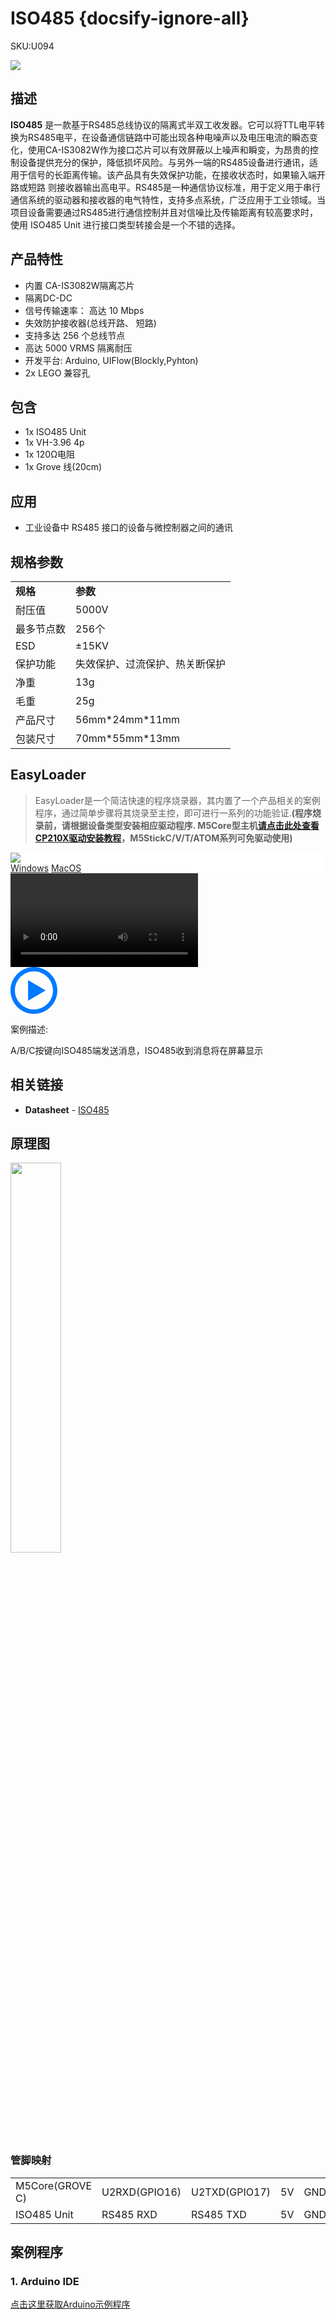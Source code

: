 # ISO485 {docsify-ignore-all}

<el-tag effect="plain">SKU:U094</el-tag>

<div class="product_pic"><img src="assets/img/product_pics/unit/iso485/iso485.webp"></div>

## 描述

**ISO485** 是一款基于RS485总线协议的隔离式半双工收发器。它可以将TTL电平转换为RS485电平，在设备通信链路中可能出现各种电噪声以及电压电流的瞬态变化，使用CA-IS3082W作为接口芯片可以有效屏蔽以上噪声和瞬变，为昂贵的控制设备提供充分的保护，降低损坏风险。与另外一端的RS485设备进行通讯，适用于信号的长距离传输。该产品具有失效保护功能，在接收状态时，如果输入端开路或短路 则接收器输出高电平。RS485是一种通信协议标准，用于定义用于串行通信系统的驱动器和接收器的电气特性，支持多点系统，广泛应用于工业领域。当项目设备需要通过RS485进行通信控制并且对信噪比及传输距离有较高要求时，使用 ISO485 Unit 进行接口类型转接会是一个不错的选择。

## 产品特性

- 内置 CA-IS3082W隔离芯片
- 隔离DC-DC
- 信号传输速率： 高达 10 Mbps
- 失效防护接收器(总线开路、 短路)
- 支持多达 256 个总线节点
- 高达 5000 VRMS 隔离耐压
- 开发平台: Arduino, UIFlow(Blockly,Pyhton)
- 2x LEGO 兼容孔

## 包含

- 1x ISO485 Unit
- 1x VH-3.96 4p
- 1x 120Ω电阻
- 1x Grove 线(20cm)

## 应用

- 工业设备中 RS485 接口的设备与微控制器之间的通讯

## 规格参数

<table>
   <tr style="font-weight:bold">
      <td>规格</td>
      <td>参数</td>
   </tr>
   <tr>
      <td>耐压值</td>
      <td>5000V</td>
   </tr>
   <tr>
      <td>最多节点数</td>
      <td>256个</td>
   </tr>
   <tr>
      <td>ESD</td>
      <td>±15KV</td>
   </tr>
   <tr>
      <td>保护功能</td>
      <td>失效保护、过流保护、热关断保护</td>
   </tr>
   <tr>
   <td>净重</td>
      <td>13g</td>
   </tr>
   <tr>
      <td>毛重</td>
      <td>25g</td>
   </tr>
   <tr>
      <td>产品尺寸</td>
      <td>56mm*24mm*11mm</td>
   </tr>
   <tr>
      <td>包装尺寸</td>
      <td>70mm*55mm*13mm</td>
   </tr>
 </table>

## EasyLoader

>EasyLoader是一个简洁快速的程序烧录器，其内置了一个产品相关的案例程序，通过简单步骤将其烧录至主控，即可进行一系列的功能验证.**(程序烧录前，请根据设备类型安装相应驱动程序. M5Core型主机[请点击此处查看CP210X驱动安装教程](zh_CN/arduino/arduino_development?id=安装串口驱动)，M5StickC/V/T/ATOM系列可免驱动使用)**

<div class="easyloader-box">
    <div style="background-color:white;">
        <div><img src="https://m5stack.oss-cn-shenzhen.aliyuncs.com/image/easyloader_intro.webp"></div>
        <div class="easyloader-btn">
            <a href="https://m5stack.oss-cn-shenzhen.aliyuncs.com/EasyLoader/Windows/UNIT/For%20M5Core/EasyLoader_ISO485_UNIT_With_M5Core.exe">Windows</a>
            <a href="https://m5stack.oss-cn-shenzhen.aliyuncs.com/EasyLoader/MacOS/UNIT/EasyLoader_ISO485_Unit_For_M5Core_.dmg">MacOS</a>
        </div>
    </div>
    <div>
        <video id="example_video" controls>
            <source src="https://m5stack.oss-cn-shenzhen.aliyuncs.com/video/Product_example_video/Unit/ISO485.mp4">
        </video>
        <div class="easyloader-mask">
        <a>
            <svg id="play-btn" t="1583228776634" class="icon" viewBox="0 0 1024 1024" version="1.1" xmlns="http://www.w3.org/2000/svg" p-id="4152" width="75" height="75"><path d="M512 0C229.216 0 0 229.216 0 512s229.216 512 512 512 512-229.216 512-512S794.784 0 512 0z m0 928C282.24 928 96 741.76 96 512S282.24 96 512 96s416 186.24 416 416-186.24 416-416 416zM384 288l384 224-384 224z" p-id="4153" fill="#007aff"></path></svg></a>
            <p>案例描述:</p>
            <p>A/B/C按键向ISO485端发送消息，ISO485收到消息将在屏幕显示</p>
        </div>
    </div>
</div>

## 相关链接

-  **Datasheet** - [ISO485](https://m5stack.oss-cn-shenzhen.aliyuncs.com/resource/docs/datasheet/unit/IS3082W.pdf)

## 原理图

<img src="assets/img/product_pics/unit/iso485/iso485_sch.webp" width="40%">

### 管脚映射

<table>
 <tr><td>M5Core(GROVE C)</td><td>U2RXD(GPIO16)</td><td>U2TXD(GPIO17)</td><td>5V</td><td>GND</td></tr>
 <tr><td>ISO485 Unit</td><td>RS485 RXD</td><td>RS485 TXD</td><td>5V</td><td>GND</td></tr>
</table>

## 案例程序

### 1. Arduino IDE

[点击这里获取Arduino示例程序](https://github.com/m5stack/M5-ProductExampleCodes/tree/master/Unit/ISO485)


<script>

   var purchase_link = 'https://m5stack.com/collections/m5-unit/products/rs485-module';

   anchor_search(purchase_link);
   scrollFunc();

</script>
